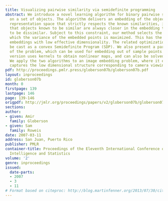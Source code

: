 ```yaml
---
title: Visualizing pairwise similarity via semidefinite programming
abstract: We introduce a novel learning algorithm for binary pairwise similarity measurements
  on a set of objects. The algorithm delivers an embedding of the objects into a vector
  representation space that strictly respects the known similarities, in the sense
  that objects known to be similar are always closer in the embedding than those known
  to be dissimilar. Subject to this constraint, our method selects the mapping in
  which the variance of the embedded points is maximized. This has the effect of favoring
  embeddings with low effective dimensionality. The related optimization problem can
  be cast as a convex Semidefinite Program (SDP). We also present a parametric version
  of the problem, which can be used for embedding out of sample points. The parametric
  version uses kernels to obtain nonlinear maps, and can also be solved using an SDP.
  We apply the two algorithms to an image embedding problem, where it effectively
  captures the low dimensional structure corresponding to camera viewing parameters.
pdf: http://proceedings.pmlr.press/globerson07b/globerson07b.pdf
layout: inproceedings
id: globerson07b
month: 0
firstpage: 139
lastpage: 146
page: 139-146
origpdf: http://jmlr.org/proceedings/papers/v2/globerson07b/globerson07b.pdf
sections: 
author:
- given: Amir
  family: Globerson
- given: Sam
  family: Roweis
date: 2007-03-11
address: San Juan, Puerto Rico
publisher: PMLR
container-title: Proceedings of the Eleventh International Conference on Artificial
  Intelligence and Statistics
volume: '2'
genre: inproceedings
issued:
  date-parts:
  - 2007
  - 3
  - 11
# Format based on citeproc: http://blog.martinfenner.org/2013/07/30/citeproc-yaml-for-bibliographies/
---
```

